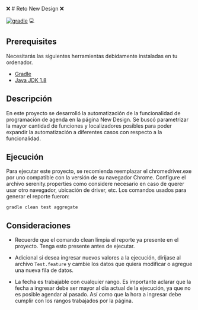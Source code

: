 :x: # Reto New Design :x:

[![gradle](https://img.shields.io/badge/gradle-v6.8.X-yellow.svg)](https://gradle.org/install/)   :computer:

## Prerequisites 

Necesitarás las siguientes herramientas debidamente instaladas en tu ordenador. 

* [Gradle](https://gradle.org)
* [Java JDK 1.8](https://www.oracle.com/java/technologies/downloads/)


## Descripción

En este proyecto se desarrolló la automatización de la funcionalidad de programación de agenda en la página New Design. Se buscó parametrizar la mayor cantidad de funciones y localizadores posibles para poder expandir la automatización a diferentes casos con respecto a la funcionalidad.

## Ejecución

Para ejecutar este proyecto, se recomienda reemplazar el chromedriver.exe por uno compatible con la versión de su navegador Chrome. Configure el archivo serenity.properties como considere necesario en caso de querer usar otro navegador, ubicación de driver, etc. Los comandos usados para generar el reporte fueron:

`gradle clean test aggregate`

## Consideraciones

* Recuerde que el comando clean limpia el reporte ya presente en el proyecto. Tenga esto presente antes de ejecutar.

* Adicional si desea ingresar nuevos valores a la ejecución, dirijase al archivo `Test.feature` y cambie los datos que quiera modificar o agregue una nueva fila de datos.
* La fecha es trabajable con cualquier rango. Es importante aclarar que la fecha a ingresar debe ser mayor al día actual de la ejecución, ya que no es posible agendar al pasado. Así como que la hora a ingresar debe cumplir con los rangos trabajados por la página.  
